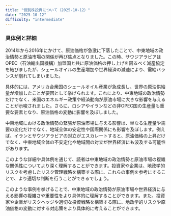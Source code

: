 ```yaml
---
title: "個別株投資について（2025-10-12）"
date: "2025-10-12"
difficulty: "intermediate"
---
```


### 具体例と詳細

2014年から2016年にかけて、原油価格が急激に下落したことで、中東地域の政治情勢と原油市場の関係が再び焦点となりました。この時、サウジアラビアはOPEC（石油輸出国機構）加盟国と共に原油価格の押し上げを図るべく減産協定を結びましたが、シェールオイルの生産増加や世界経済の減速により、需給バランスが崩れてしまいました。

具体的には、アメリカ合衆国のシェールオイル産業が急成長し、世界の原油供給量が増加したことが要因として挙げられます。これにより、中東地域の政治情勢だけでなく、米国のエネルギー政策や経済動向が原油市場に大きな影響を与えることが示唆されました。さらに、ロシアやイランなどの非OPEC国の生産量も重要な要素となり、原油価格の変動に影響を及ぼしました。

中東地域における政治情勢の緊張が原油市場に与える影響は、単なる生産量や需要の変化だけでなく、地域全体の安定性や国際関係にも影響を及ぼします。例えば、イランとサウジアラビアの対立がエスカレートすると、原油価格の上昇だけでなく、中東地域全体の不安定化や地域間の対立が世界経済にも波及する可能性があります。

このような詳細や具体例を通じて、読者は中東地域の政治情勢と原油市場の複雑な関係性についてより深く理解することができます。投資家や企業は、地政学的リスクを考慮したリスク管理戦略を構築する際に、これらの事例を参考にすることで、より適切な判断を行うことができるでしょう。

このような事例を挙げることで、中東地域の政治情勢が原油市場や世界経済に与える影響の複雑さや重要性をより具体的に理解することができます。また、投資家や企業がリスクヘッジや適切な投資戦略を構築する際に、地政学的リスクや原油価格の変動に対する対応策をより具体的に考えることができます。
